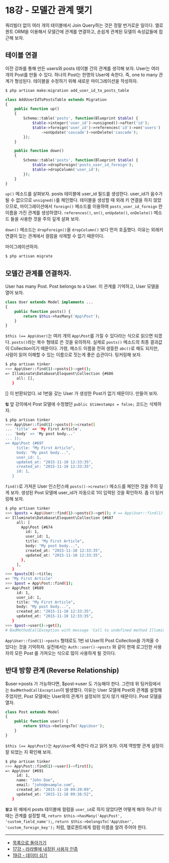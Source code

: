 # 18강 - 모델간 관계 맺기

쿼리빌더 없이 여러 개의 테이블에서 Join Query하는 것은 정말 번거로운 일이다. 엘로퀀트 ORM을 이용해서 모델간에 관계를 연결하고, 손쉽게 관계된 모델의 속성값들에 접근해 보자.

## 테이블 연결

이전 강좌를 통해 만든 users와 posts 테이블 간의 관계를 생각해 보자. User는 여러 개의 Post를 만들 수 있다. 하나의 Post는 한명의 User에 속한다. 즉, one to many 관계가 형성된다. 테이블을 수정하기 위해 새로운 마이그레이션을 작성하자.

```bash
$ php artisan make:migration add_user_id_to_posts_table
```

```php
class AddUserIdToPostsTable extends Migration
{
    public function up()
    {
        Schema::table('posts', function(Blueprint $table) {
            $table->integer('user_id')->unsigned()->after('id');
            $table->foreign('user_id')->references('id')->on('users')
                ->onUpdate('cascade')->onDelete('cascade');
        });
    }

    public function down()
    {
        Schema::table('posts', function(Blueprint $table) {
            $table->dropForeign('posts_user_id_foreign'); 
            $table->dropColumn('user_id');
        });
    }
}
```

`up()` 메소드를 살펴보자. posts 테이블에 user_id 필드를 생성한다. user_id가 음수가 될 수 없으므로 `unsigned()`를 체인했다. 테이블을 생성할 때 외래 키 연결을 하지 않았으므로, 마이그레이션에서 `foreign()` 메소드를 이용하여 `posts_user_id_foreign` 란 이름을 가진 관계를 생성하였다. `references()`, `on()`, `onUpdate()`, `onDelete()` 메소드 들을 사용한 것을 주의 깊게 살펴 보자.

`down()` 메소드는 `dropForeign()`을 `dropColumn()` 보다 먼저 호출했다. 이유는 외래키 연결이 있는 관계에서 컬럼을 삭제할 수 없기 때문이다.

마이그레이션하자.

```bash
$ php artisan migrate
```

## 모델간 관계를 연결하자.

User has many Post. Post belongs to a User. 이 관계를 기억하고, User 모델을 열어 보자.

```php
class User extends Model implements ...
{
    public function posts() {
        return $this->hasMany('App\Post');
    }
}
```

`$this (== App\User)`는 여러 개의 `App\Post`를 가질 수 있다라는 식으로 읽으면 되겠다. `posts()`라는 복수 형태로 쓴 것을 유의하자. 실제로 `posts()` 메소드의 최종 결과값이 Collection이기 때문이다. 가령, 메소드 이름을 전혀 생뚱한 `abc()`로 해도 되지만, 사람이 읽어 이해할 수 있는 이름으로 짓는게 좋은 습관이다. 팅커링해 보자.

```bash
$ php artisan tinker
>>> App\User::find(1)->posts()->get();
=> Illuminate\Database\Eloquent\Collection {#686
     all: [],
   }
```

[] 이 반환되었다. id 1번을 갖는 User 가 생성한 Post가 없기 때문이다. 만들어 보자.

**`팁`** 앞 강의에서 Post 모델에 수정했던 `public $timestamps = false;` 코드는 삭제하자.

```bash
$ php artisan tinker
>>> App\User::find(1)->posts()->create([
... 'title' => 'My First Article',
... 'body' => 'My post body...'
... ]);
=> App\Post {#697
     title: "My First Article",
     body: "My post body...",
     user_id: 1,
     updated_at: "2015-11-10 12:33:35",
     created_at: "2015-11-10 12:33:35",
     id: 1,
   }
```

`find()`로 가져온 User 인스턴스에 `posts()->create()` 메소드를 체인한 것을 주의 깊게 보자. 생성된 Post 모델에 user_id가 자동으로 1이 입력된 것을 확인하자. 좀 더 팅커링해 보자.

```bash
$ php artisan tinker
>>> $posts = App\User::find(1)->posts()->get(); # == App\User::find(1)->posts
=> Illuminate\Database\Eloquent\Collection {#687
     all: [
       App\Post {#674
         id: 1,
         user_id: 1,
         title: "My First Article",
         body: "My post body...",
         created_at: "2015-11-10 12:33:35",
         updated_at: "2015-11-10 12:33:35",
       },
     ],
   }
>>> $posts[0]->title;
=> "My First Article"
>>> $post = App\Post::find(1);
=> App\Post {#689
     id: 1,
     user_id: 1,
     title: "My First Article",
     body: "My post body...",
     created_at: "2015-11-10 12:33:35",
     updated_at: "2015-11-10 12:33:35",
   }
>>> $post->user()->get();
# BadMethodCallException with message 'Call to undefined method Illuminate\Database\Query\Builder::user()'
```

`App\User::find(1)->posts` 형태로도 1번 id User의 Post Collection을 가져올 수 있다는 것을 기억하자. 실전에서는 `Auth::user()->posts` 와 같이 현재 로그인한 사용자의 모든 Post 를 가져오는 식으로 많이 사용하게 될 것이다. 
 
## 반대 방향 관계 (Reverse Relationship)

$user->posts 가 가능하다면, $post->user 도 가능해야 한다. 그런데 위 팅커링에서는 `BadMethodCallException`이 발생했다. 이유는 User 모델에 Post와 관계를 설정해 주었지만, Post 모델에는 User와의 관계가 설정되어 있지 않기 때문이다. Post 모델을 열자.

```php
class Post extends Model
{
    public function user() {
        return $this->belongsTo('App\User');
    }
}
```

`$this (== App\Post)`는 `App\User`에 속한다 라고 읽어 보자. 이제 역방향 관계 설정이 잘 되었는 지 확인해 보자.

```bash
$ php artisan tinker
>>> App\Post::find(1)->user()->first();
=> App\User {#691
     id: 1,
     name: "John Doe",
     email: "john@example.com",
     created_at: "2015-11-10 09:20:09",
     updated_at: "2015-11-10 09:36:52",
   }
```

**`참고`** 위 예에서 posts 테이블에 컬럼을 `user_id`로 하지 않았다면 어떻게 해야 하나? 이때는 관계를 설정할 때, `return $this->hasMany('App\Post', 'custom_field_name');`, `return $this->belongsTo('App\User', 'custom_foreign_key');` 처럼, 엘로퀀트에게 컬럼 이름을 알려 주어야 한다.

<!--@start-->
---

- [목록으로 돌아가기](../readme.md)
- [17강 - 라라벨에 내장된 사용자 인증](17-authentication-201.md)
- [19강 - 데이터 심기](19-seeder.md)
<!--@end-->
